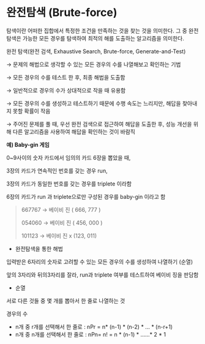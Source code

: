 # 완전탐색 (Brute-force)

탐색이란 어떠한 집합에서 특정한 조건을 만족하는 것을 찾는 것을 의미한다. 그 중 완전탐색은 가능한 모든 경우를 탐색하여 최적의 해를 도출하는 알고리즘을 의미한다.

 완전 탐색(완전 검색, Exhaustive Search, Brute-force, Generate-and-Test) 

→ 문제의 해법으로 생각할 수 있는 모든 경우의 수를 나열해보고 확인하는 기법

→ 모든 경우의 수를 테스트 한 후, 최종 해법을 도출함

→ 일반적으로 경우의 수가 상대적으로 작을 때 유용함

→ 모든 경우의 수를 생성하고 테스트하기 때문에 수행 속도는 느리지만, 해답을 찾아내지 못할 확률이 작음

→ 주어진 문제를 풀 때, 우선 완전 검색으로 접근하여 해답을 도출한 후, 성능 개선을 위해 다른 알고리즘을 사용하여 해답을 확인하는 것이 바람직



**예) Baby-gin 게임**

0~9사이의 숫자 카드에서 임의의 카드 6장을 뽑았을 때,

3장의 카드가 연속적인 번호를 갖는 경우 run,

3장의 카드가 동일한 번호를 갖는 경우를 triplete 이라함

6장의 카드가 run 과 triplete으로만 구성된 경우를 baby-gin 이라고 함



> 667767 → 베이비 진 ( 666, 777 )
>
> 054060 → 베이비 진 ( 456, 000 )
>
> 101123 → 베이비 진 x (123, 011)



- 완전탐색을 통한 해법

입력받은 6자리의 숫자로 고려할 수 있는 모든 경우의 수를 생성하여 나열하기 (순열)

앞의 3자리와 뒤의3자리를 잘라, run과 triplete 여부를 테스트하여 베이비 징을 판담함



- 순열

서로 다른 것들 중 몇 개를 뽑아서 한 줄로 나열하는 것

경우의 수

- n개 중 r개를 선택해서 한 줄로 : nPr = n* (n-1) * (n-2) * ... * (n-r+1)
- n개 중 n개를 선택해서 한 줄로 : nPn= n! = n * (n-1) * ......* 2 * 1